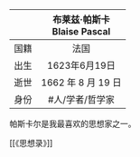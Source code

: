 ---
---

|   [](https://zh.wikipedia.org/wiki/%E5%B8%83%E8%8E%B1%E5%85%B9%C2%B7%E5%B8%95%E6%96%AF%E5%8D%A1)   |    布莱兹‧帕斯卡<br>Blaise Pascal    |
|:--------:|:---------------------------------------------: |
| 国籍     |                 法国                  |
| 出生     |       1623年6月19日                  |
| 逝世     |     1662 年 8 月 19 日      |
| 身份    |     #人/学者/哲学家               |

帕斯卡尔是我最喜欢的思想家之一。

[[《思想录》]]